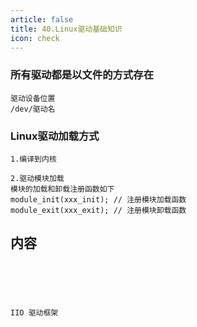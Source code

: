```yaml
---
article: false
title: 40.Linux驱动基础知识
icon: check
---
```


### 所有驱动都是以文件的方式存在
```text
驱动设备位置
/dev/驱动名

```


### Linux驱动加载方式
```text
1.编译到内核

2.驱动模块加载
模块的加载和卸载注册函数如下
module_init(xxx_init); // 注册模块加载函数
module_exit(xxx_exit); // 注册模块卸载函数

```










## 内容
```text





IIO 驱动框架
```























